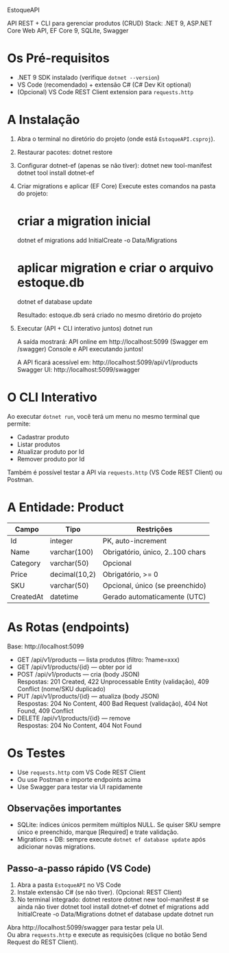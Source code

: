 EstoqueAPI

API REST + CLI para gerenciar produtos (CRUD)
Stack: .NET 9, ASP.NET Core Web API, EF Core 9, SQLite, Swagger

# Os Pré-requisitos
- .NET 9 SDK instalado (verifique `dotnet --version`)
- VS Code (recomendado) + extensão C# (C# Dev Kit optional)
- (Opcional) VS Code REST Client extension para `requests.http`

# A Instalação
1. Abra o terminal no diretório do projeto (onde está `EstoqueAPI.csproj`).
2. Restaurar pacotes:
   dotnet restore

3. Configurar dotnet-ef (apenas se não tiver):
   dotnet new tool-manifest
   dotnet tool install dotnet-ef

4. Criar migrations e aplicar (EF Core)
   Execute estes comandos na pasta do projeto:

   # criar a migration inicial
   dotnet ef migrations add InitialCreate -o Data/Migrations

   # aplicar migration e criar o arquivo estoque.db
   dotnet ef database update

   Resultado: estoque.db será criado no mesmo diretório do projeto

5. Executar (API + CLI interativo juntos)
   dotnet run

   A saída mostrará:
   API online em http://localhost:5099 (Swagger em /swagger)
   Console e API executando juntos!

   A API ficará acessível em: http://localhost:5099/api/v1/products
   Swagger UI: http://localhost:5099/swagger

# O CLI Interativo
Ao executar `dotnet run`, você terá um menu no mesmo terminal que permite:
- Cadastrar produto
- Listar produtos
- Atualizar produto por Id
- Remover produto por Id

Também é possível testar a API via `requests.http` (VS Code REST Client) ou Postman.

# A Entidade: Product
Campo     | Tipo           | Restrições
--------- | -------------- | ---------------------------
Id        | integer        | PK, auto-increment
Name      | varchar(100)   | Obrigatório, único, 2..100 chars
Category  | varchar(50)    | Opcional
Price     | decimal(10,2)  | Obrigatório, >= 0
SKU       | varchar(50)    | Opcional, único (se preenchido)
CreatedAt | datetime       | Gerado automaticamente (UTC)

# As Rotas (endpoints)
Base: http://localhost:5099

- GET /api/v1/products — lista produtos (filtro: ?name=xxx)
- GET /api/v1/products/{id} — obter por id
- POST /api/v1/products — cria (body JSON)  
  Respostas: 201 Created, 422 Unprocessable Entity (validação), 409 Conflict (nome/SKU duplicado)
- PUT /api/v1/products/{id} — atualiza (body JSON)  
  Respostas: 204 No Content, 400 Bad Request (validação), 404 Not Found, 409 Conflict
- DELETE /api/v1/products/{id} — remove  
  Respostas: 204 No Content, 404 Not Found

# Os Testes
- Use `requests.http` com VS Code REST Client
- Ou use Postman e importe endpoints acima
- Use Swagger para testar via UI rapidamente

## Observações importantes
- SQLite: índices únicos permitem múltiplos NULL. Se quiser SKU sempre único e preenchido, marque [Required] e trate validação.
- Migrations + DB: sempre execute `dotnet ef database update` após adicionar novas migrations.

## Passo-a-passo rápido (VS Code)
1. Abra a pasta `EstoqueAPI` no VS Code
2. Instale extensão C# (se não tiver). (Opcional: REST Client)
3. No terminal integrado:
   dotnet restore
   dotnet new tool-manifest    # se ainda não tiver
   dotnet tool install dotnet-ef
   dotnet ef migrations add InitialCreate -o Data/Migrations
   dotnet ef database update
   dotnet run

Abra http://localhost:5099/swagger para testar pela UI.  
Ou abra `requests.http` e execute as requisições (clique no botão Send Request do REST Client).
